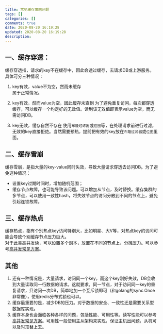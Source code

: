 ```yaml
---
title: 常见缓存策略问题
tags: []
categories: []
comments: true
date: 2020-08-20 16:19:28
updated: 2020-08-20 16:19:28
description:
---
```


## 一、缓存穿透：
缓存穿透指，请求的key不在缓存中，因此会透过缓存，去请求DB或上游服务。具体可分三种情况：
1. key有效，value不为空，然而未缓存  
属于正常情况。

2. key有效，然而value为空，因此缓存未查到
为了避免重复访问，每次都穿透缓存，可以缓存一个约定好的无效值。读到该无效值即表示value为空，而无需访问DB。

3. key无效，缓存自然不存在
使用`布隆过滤器`或`位图`等，在处理请求前进行过滤，无效的key直接拒绝。当然需要预热，提前把有效的key放在`布隆过滤器`或`位图`里面。

## 二、缓存雪崩
缓存雪崩，是指大量的key-value同时失效，导致大量请求穿透去访问DB。为了避免这种情况：
- 设置key过期时间时，增加随机范围；
- 缓存节点故障，也可能导致该问题。可以增加从节点，及时替换。缓存集群的多节点，可以使用一致性hash，将失效节点的访问分散到不同的节点上，避免引起连锁故障。

## 三、缓存热点
缓存热点，指有个别热点key访问特别大，比如明星、大V等，对热点key的访问可能会导致个别缓存节点压力巨大。  
对于此类高并发读，可以设置多个副本，放置在不同的节点上，分摊压力。可以参考[高并发常见方案](https://acac.fun/2020/05/12/%E9%AB%98%E5%B9%B6%E5%8F%91/)。

## 其他
1. 还有一种情况是，大量请求，访问同一个key，而这个key刚好失效，DB会收到大量读取同一行数据的请求。这就要求，同一节点，对于访问同一key的重复请求，只访问一次DB，简单地加一个互斥锁即可（和golang的sync.Once非常像），使用redis分布式锁也可以。
2. 缓存最重要的是，减少DB的压力。对于数据的安全、一致性还是需要关系型数据库实现。
3. 缓存本身也会面临各种各样的问题，包括性能、可用性等。读写性能可以参考[高并发常见方案](https://acac.fun/2020/05/12/%E9%AB%98%E5%B9%B6%E5%8F%91/)。可用性一般使用主从架构来实现，保证主机出问题，从机可以及时顶替上去。
